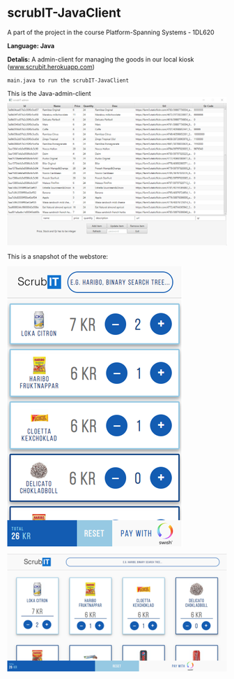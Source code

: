 # scrubIT-JavaClient #
A part of the project in the course Platform-Spanning Systems - 1DL620

**Language: Java**

**Detalis:** A admin-client for managing the goods in our local kiosk (www.scrubit.herokuapp.com)

	main.java to run the scrubIT-JavaClient

This is the Java-admin-client
![dm](https://github.com/JohanWindahl/scrubIT-JavaClient/blob/master/img/example.gif)



This is a snapshot of the webstore:

![dm](https://github.com/JohanWindahl/scrubIT-JavaClient/blob/master/img/store1.png)

![dm](https://github.com/JohanWindahl/scrubIT-JavaClient/blob/master/img/store2.png)

